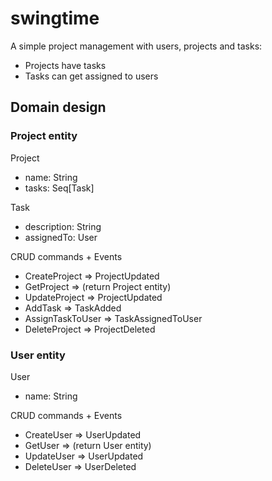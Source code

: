 # swingtime

A simple project management with users, projects and tasks:

  * Projects have tasks
  * Tasks can get assigned to users

## Domain design

### Project entity
Project
  * name: String
  * tasks: Seq[Task]

Task
  * description: String
  * assignedTo: User

CRUD commands + Events
  * CreateProject => ProjectUpdated
  * GetProject => (return Project entity)
  * UpdateProject => ProjectUpdated
  * AddTask => TaskAdded
  * AssignTaskToUser => TaskAssignedToUser
  * DeleteProject => ProjectDeleted

### User entity
User
  * name: String

CRUD commands + Events
  * CreateUser => UserUpdated
  * GetUser => (return User entity)
  * UpdateUser => UserUpdated
  * DeleteUser => UserDeleted